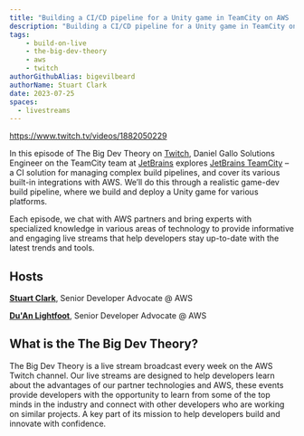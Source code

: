 ```yaml
---
title: "Building a CI/CD pipeline for a Unity game in TeamCity on AWS | The Big Dev Theory | S2 | Ep.9 | Show Notes"
description: "Building a CI/CD pipeline for a Unity game in TeamCity on AWS"
tags:
    - build-on-live
    - the-big-dev-theory
    - aws
    - twitch
authorGithubAlias: bigevilbeard
authorName: Stuart Clark
date: 2023-07-25
spaces:
  - livestreams
---
```


https://www.twitch.tv/videos/1882050229

In this episode of The Big Dev Theory on [Twitch](https://www.twitch.tv/videos/1882050229), Daniel Gallo Solutions Engineer on the TeamCity team at [JetBrains](https://www.jetbrains.com/) explores [JetBrains TeamCity](https://www.jetbrains.com/teamcity/) – a CI solution for managing complex build pipelines, and cover its various built-in integrations with AWS. We’ll do this through a realistic game-dev build pipeline, where we build and deploy a Unity game for various platforms.

Each episode, we chat with AWS partners and bring experts with specialized knowledge in various areas of technology to provide informative and engaging live streams that help developers stay up-to-date with the latest trends and tools.

## Hosts

[**Stuart Clark**](https://twitter.com/bigevilbeard), Senior Developer Advocate @ AWS

[**Du'An Lightfoot**](https://twitter.com/labeveryday), Senior Developer Advocate @ AWS

## What is the The Big Dev Theory?

 The Big Dev Theory is a live stream broadcast every week on the AWS Twitch channel. Our live streams are designed to help developers learn about the advantages of our partner technologies and AWS, these events provide developers with the opportunity to learn from some of the top minds in the industry and connect with other developers who are working on similar projects. A key part of its mission to help developers build and innovate with confidence.